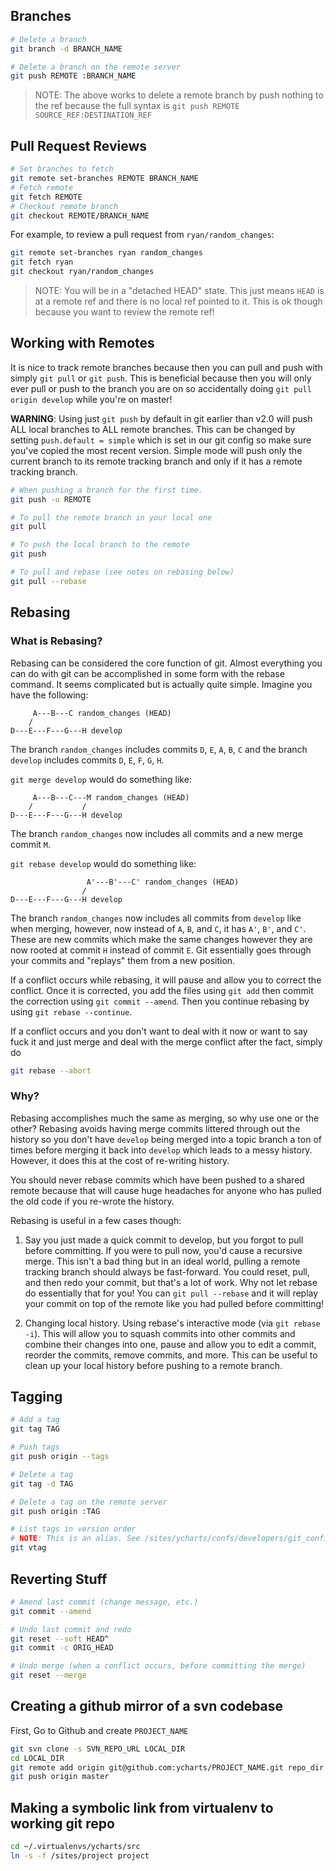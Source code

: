 ## Branches

```bash
# Delete a branch
git branch -d BRANCH_NAME

# Delete a branch on the remote server
git push REMOTE :BRANCH_NAME
```

> NOTE: The above works to delete a remote branch by push nothing to the ref because the full
> syntax is `git push REMOTE SOURCE_REF:DESTINATION_REF`

## Pull Request Reviews

```bash
# Set branches to fetch
git remote set-branches REMOTE BRANCH_NAME
# Fetch remote
git fetch REMOTE
# Checkout remote branch
git checkout REMOTE/BRANCH_NAME
```

For example, to review a pull request from `ryan/random_changes`:

```bash
git remote set-branches ryan random_changes
git fetch ryan
git checkout ryan/random_changes
```

> NOTE: You will be in a "detached HEAD" state. This just means `HEAD` is at a remote ref and
> there is no local ref pointed to it. This is ok though because you want to review the remote ref!

## Working with Remotes
It is nice to track remote branches because then you can pull and push with simply `git pull` or
`git push`. This is beneficial because then you will only ever pull or push to the branch you are
on so accidentally doing `git pull origin develop` while you're on master!

**WARNING**: Using just `git push` by default in git earlier than v2.0 will push ALL local branches
to ALL remote branches. This can be changed by setting `push.default = simple` which is set in our
git config so make sure you've copied the most recent version. Simple mode will push only the current
branch to its remote tracking branch and only if it has a remote tracking branch.

```bash
# When pushing a branch for the first time.
git push -u REMOTE

# To pull the remote branch in your local one
git pull

# To push the local branch to the remote
git push

# To pull and rebase (see notes on rebasing below)
git pull --rebase
```

## Rebasing

### What is Rebasing?
Rebasing can be considered the core function of git. Almost everything you can do with git
can be accomplished in some form with the rebase command. It seems complicated but is actually
quite simple. Imagine you have the following:

```
     A---B---C random_changes (HEAD)
    /
D---E---F---G---H develop
```
The branch `random_changes` includes commits `D`, `E`, `A`, `B`, `C` and the branch `develop` includes
commits `D`, `E`, `F`, `G`, `H`.

`git merge develop` would do something like:

```
     A---B---C---M random_changes (HEAD)
    /           /
D---E---F---G---H develop
```
The branch `random_changes` now includes all commits and a new merge commit `M`.

`git rebase develop` would do something like:

```
                 A'---B'---C' random_changes (HEAD)
                /
D---E---F---G---H develop
```
The branch `random_changes` now includes all commits from `develop` like when merging, however, now
instead of `A`, `B`, and `C`, it has `A'`, `B'`, and `C'`. These are new commits which make the same
changes however they are now rooted at commit `H` instead of commit `E`. Git essentially goes through
your commits and "replays" them from a new position.

If a conflict occurs while rebasing, it will pause and allow you to correct the conflict. Once it is
corrected, you add the files using `git add` then commit the correction using `git commit --amend`. Then
you continue rebasing by using `git rebase --continue`.

If a conflict occurs and you don't want to deal with it now or want to say fuck it and just merge and deal
with the merge conflict after the fact, simply do

```bash
git rebase --abort
```

### Why?
Rebasing accomplishes much the same as merging, so why use one or the other? Rebasing avoids having
merge commits littered through out the history so you don't have `develop` being merged into a topic
branch a ton of times before merging it back into `develop` which leads to a messy history. However,
it does this at the cost of re-writing history.

You should never rebase commits which have been pushed to a shared remote because that will cause
huge headaches for anyone who has pulled the old code if you re-wrote the history.

Rebasing is useful in a few cases though:

1. Say you just made a quick commit to develop, but you forgot to pull before committing. If you
were to pull now, you'd cause a recursive merge. This isn't a bad thing but in an ideal world, pulling
a remote tracking branch should always be fast-forward. You could reset, pull, and then redo your commit,
but that's a lot of work. Why not let rebase do essentially that for you! You can `git pull --rebase`
and it will replay your commit on top of the remote like you had pulled before committing!

1. Changing local history. Using rebase's interactive mode (via `git rebase -i`). This will allow
you to squash commits into other commits and combine their changes into one, pause and allow you to
edit a commit, reorder the commits, remove commits, and more. This can be useful to clean up your
local history before pushing to a remote branch.

## Tagging

```bash
# Add a tag
git tag TAG

# Push tags
git push origin --tags

# Delete a tag
git tag -d TAG

# Delete a tag on the remote server
git push origin :TAG

# List tags in version order
# NOTE: This is an alias. See /sites/ycharts/confs/developers/git_config
git vtag
```

## Reverting Stuff

```bash
# Amend last commit (change message, etc.)
git commit --amend

# Undo last commit and redo
git reset --soft HEAD^
git commit -c ORIG_HEAD

# Undo merge (when a conflict occurs, before committing the merge)
git reset --merge
```

## Creating a github mirror of a svn codebase

First, Go to Github and create `PROJECT_NAME`

```bash
git svn clone -s SVN_REPO_URL LOCAL_DIR
cd LOCAL_DIR
git remote add origin git@github.com:ycharts/PROJECT_NAME.git repo_dir
git push origin master
```

## Making a symbolic link from virtualenv to working git repo

```bash
cd ~/.virtualenvs/ycharts/src
ln -s -f /sites/project project
```
